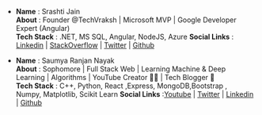 <!-- - __Name__ :
 __About__ :
 __Tech Stack__ :
 __Social Links__ :
 __Portfolio__ : -->

- **Name** : Srashti Jain  
  **About** : Founder @TechVraksh | Microsoft MVP | Google Developer Expert (Angular)  
  **Tech Stack** : .NET, MS SQL, Angular, NodeJS, Azure
  **Social Links** : [Linkedin](https://www.linkedin.com/in/srashtisj/) | [StackOverflow](https://stackoverflow.com/users/6676608/srashtisj) | [Twitter](https://twitter.com/srashtisj) | [Github](https://github.com/srashtisj)

- **Name** : Saumya Ranjan Nayak  
  **About** : Sophomore | Full Stack Web | Learning Machine & Deep Learning | Algorithms | YouTube Creator 👨‍💻 | Tech Blogger 📕  
  **Tech Stack** : C++, Python, React ,Express, MongoDB,Bootstrap , Numpy, Matplotlib, Scikit Learn
  **Social Links** :[Youtube](https://www.youtube.com/channel/UCx-HdHfKu1rXgNIfNaKMsAA) | [Twitter](https://twitter.com/saumya4real) | [Linkedin](https://www.linkedin.com/in/saumya66) | [Github](https://github.com/saumya66)
